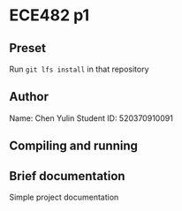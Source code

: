# ECE482 p1

## Preset

Run `git lfs install` in that repository

## Author

Name: Chen Yulin
Student ID: 520370910091

## Compiling and running



## Brief documentation

Simple project documentation
